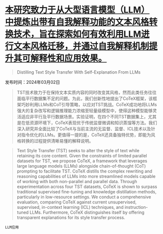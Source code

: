 # [本研究致力于从大型语言模型（LLM）中提炼出带有自我解释功能的文本风格转换技术，旨在探索如何有效利用LLM进行文本风格迁移，并通过自我解释机制提升其可解释性和应用效果。](https://arxiv.org/abs/2403.01106)

> Distilling Text Style Transfer With Self-Explanation From LLMs

发布时间：2024年03月02日

> TST技术致力于在保持文本实质内容的同时改变其风格，然而此类任务往往面临平行数据集不足的问题。为此，我们创新性地提出了CoTeX框架，该框架巧妙利用LLMs和CoT引导策略，以应对TST挑战。CoTeX成功地将LLMs强大的复杂改写和逻辑推理能力浓缩至轻量级模型中，使得这种模型能够灵活适应非平行及平行数据场景。实验证明，在四个不同TST数据集上，尤其是在低资源环境下，CoTeX表现优于传统监督微调和知识蒸馏等方法。我们深入研究并全面比较了CoTeX与当前主流的无监督、监督、ICL技术以及针对指令优化的LLMs。更值得一提的是，CoTeX还具备独特优势，即能为风格转换的过程提供清晰易懂的解释说明。

> Text Style Transfer (TST) seeks to alter the style of text while retaining its core content. Given the constraints of limited parallel datasets for TST, we propose CoTeX, a framework that leverages large language models (LLMs) alongside chain-of-thought (CoT) prompting to facilitate TST. CoTeX distills the complex rewriting and reasoning capabilities of LLMs into more streamlined models capable of working with both non-parallel and parallel data. Through experimentation across four TST datasets, CoTeX is shown to surpass traditional supervised fine-tuning and knowledge distillation methods, particularly in low-resource settings. We conduct a comprehensive evaluation, comparing CoTeX against current unsupervised, supervised, in-context learning (ICL) techniques, and instruction-tuned LLMs. Furthermore, CoTeX distinguishes itself by offering transparent explanations for its style transfer process.

`LLM应用`